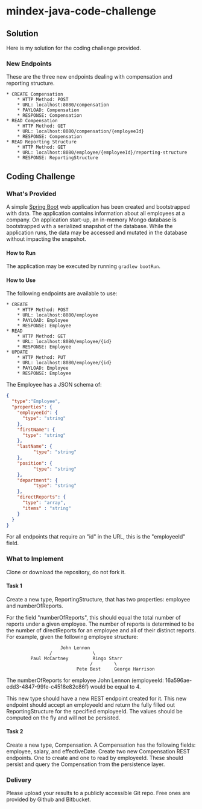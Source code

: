 # mindex-java-code-challenge
## Solution
Here is my solution for the coding challenge provided. 

### New Endpoints
These are the three new endpoints dealing with compensation and reporting structure.
```
* CREATE Compensation
    * HTTP Method: POST 
    * URL: localhost:8080/compensation
    * PAYLOAD: Compensation
    * RESPONSE: Compensation
* READ Compensation
    * HTTP Method: GET 
    * URL: localhost:8080/compensation/{employeeId}
    * RESPONSE: Compensation
* READ Reporting Structure
    * HTTP Method: GET 
    * URL: localhost:8080/employee/{employeeId}/reporting-structure
    * RESPONSE: ReportingStructure
```
## Coding Challenge
### What's Provided
A simple [Spring Boot](https://projects.spring.io/spring-boot/) web application has been created and bootstrapped
with data. The application contains information about all employees at a company. On application start-up, an in-memory
Mongo database is bootstrapped with a serialized snapshot of the database. While the application runs, the data may be
accessed and mutated in the database without impacting the snapshot.

#### How to Run
The application may be executed by running `gradlew bootRun`.

#### How to Use
The following endpoints are available to use:
```
* CREATE
    * HTTP Method: POST 
    * URL: localhost:8080/employee
    * PAYLOAD: Employee
    * RESPONSE: Employee
* READ
    * HTTP Method: GET 
    * URL: localhost:8080/employee/{id}
    * RESPONSE: Employee
* UPDATE
    * HTTP Method: PUT 
    * URL: localhost:8080/employee/{id}
    * PAYLOAD: Employee
    * RESPONSE: Employee
```
The Employee has a JSON schema of:
```json
{
  "type":"Employee",
  "properties": {
    "employeeId": {
      "type": "string"
    },
    "firstName": {
      "type": "string"
    },
    "lastName": {
          "type": "string"
    },
    "position": {
          "type": "string"
    },
    "department": {
          "type": "string"
    },
    "directReports": {
      "type": "array",
      "items" : "string"
    }
  }
}
```
For all endpoints that require an "id" in the URL, this is the "employeeId" field.

### What to Implement
Clone or download the repository, do not fork it.

#### Task 1
Create a new type, ReportingStructure, that has two properties: employee and numberOfReports.

For the field "numberOfReports", this should equal the total number of reports under a given employee. The number of
reports is determined to be the number of directReports for an employee and all of their distinct reports. For example,
given the following employee structure:
```
                    John Lennon
                /               \
         Paul McCartney         Ringo Starr
                               /        \
                          Pete Best     George Harrison
```
The numberOfReports for employee John Lennon (employeeId: 16a596ae-edd3-4847-99fe-c4518e82c86f) would be equal to 4.

This new type should have a new REST endpoint created for it. This new endpoint should accept an employeeId and return
the fully filled out ReportingStructure for the specified employeeId. The values should be computed on the fly and will
not be persisted.

#### Task 2
Create a new type, Compensation. A Compensation has the following fields: employee, salary, and effectiveDate. Create
two new Compensation REST endpoints. One to create and one to read by employeeId. These should persist and query the
Compensation from the persistence layer.

### Delivery
Please upload your results to a publicly accessible Git repo. Free ones are provided by Github and Bitbucket.

